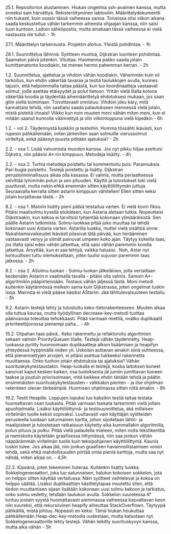 25.1. Repositorion alustaminen. Hiukan ongelmia ssh-avaimen kanssa, mutta onneksi sain härvättyä. Rekisteröityminen labtooliin. Määrittelydokumentti niin tiukasti, kuin osasin tässä vaiheessa sanoa. Toiveissa olisi viikon aikana saada keskusteltua vähän tarkemmin aiheesta ohjaajan kanssa, niin saisi tuon kuntoon. Laitoin sähköpostia, mutta ainakaan tässä vaiheessa ei vielä vastausta ole tullut. - 1h

27.1. Määrittelyn tarkennusta. Projektin aloitus. Yleistä pohdintaa. - 1h

28.1. Suunnittelua lähinnä. Syötteen muotoa, Dijkstran luonteen pohdintaa. Saamaton päivä jotenkin. Vituttaa. Huomenna pakko saada jotain kumittamatonta koodiakin, tai menee hermo pahemman kerran. - 2h

1.2. Suunnittelua, ajattelua ja vihdoin vähän koodiakin. Vähemmän kuin oli tarkoitus, kun ehdin väkertää tavaraa ja testiä taulukkojen avulla, kunnes tajusin, että helpoimmalla taitaa päästä, kun luo koordinaatteja vastaavat solmut, joille asettaa etäisyydet ja polut tietoon. Yritän vielä illalla kotona väkertää koodia ja täydentää aihemäärittelyä ehdotuksesi mukaan, jos saan gitin siellä toimimaan. Toivottavasti onnistuu: Vihdoin joku käry, mitä kannattaisi tehdä, niin saattaisi saada palautukseen mennessä vielä jotain, mistä pisteitä irtoaisi! Viikko kun noin muuten meni vähän miten meni, kun ei mitään saanut kunnolla väännettyä ja olin viikonloppuna vielä kipeäkin - 6h

1.2. - vol 2. Täydennystä luokkiin ja testeihin. Homma tössähti ikävästi, kun rupesin pähkäilemään, miten järkeviten saan solmuille vierussolmut viriteltyä, enkä päässyt puusta pitkään ajatuksia? - 2h

2.2. - osa 1. Lisää vatvomista muodon kanssa. Jos nyt pikku hiljaa asettuisi Dijkstra, niin pääsisi A*:rin kimppuun. Metodeja lisäilty. - 4h

2.2. - osa 2. Turhia metodeja poistettu tai kommentoitu pois. Parannuksia. Pari bugia poistettu. Testejä poistettu ja lisätty. Dijkstran perustoiminnallisuus alkaa olla kasassa. Ei valmis, mutta periaatteessa selvittää lyhimmän polun ja sen pituuden. Käyttö ja tulostukset toki vielä puuttuvat, mutta nekin ehkä enemmän sitten käyttöliittymän juttuja. Seuraavalla kerralla sitten astarin kimppuun vähitellen! Ellen sitten keksi jotain korjattavaa tästä. - 2h

8.2. - osa 1. Mainiin lisätty pieni pätkä teistailua varten. Ei vielä kovin fiksu. Pitäisi maalisolmu kysellä etukäteen, kun Astaria aletaan tutkia. Nopeuttaisi Dijkstraakin, kun kekoa ei tarvitsisi tyhjentää kokonaan ylimääräisistä. Sen päälle Astarin tutkimista. Solmu-luokkaa pitää joko muuttaa tai tehdä kokonaan uusi Astaria varten. Astarilla luokka, muttei vielä sisältöä sinne. Nukahtamisvaikeudet ikävästi pilasivat tätä päivää, kun herääminen vastaavasti venyy ja silmät painuvat umpeen koko ajan. Täytyy kokeilla taas, jos illalla saisi edes vähän jatkettua, että saisi vähän paremmin koodia jatkettua. Ärsyttää, kun ei saa tehtyä, vaikka haluaisi.. Noh, Astar nyt kohtuullisen tuttu olemukseltaan, joten luulisi sujuvan paremmin taas jatkossa. - 2h

8.2. - osa 2. ASolmu-luokan - Solmu-luokan jälkeläinen, joita vertaillaan keskenään Astarin:n vaatimalla tavalla - pitäisi olla valmis. Samoin A*-algoritmikin pääpiirteissään. Testaus vähän jäljessä tästä. Moni metodi kuitenkin käytännössä melkein sama kuin Dijkstrassa, joten ongelmat tuskin isoja. Mainista ei vielä pääse käsiksi AStariin. Jää lähitulevaisuuteen testailu. - 3h

9.2. Astarin testejä tehty ja tutustuttu keko-tietorakenteeseen. Muuten alkaa olla tuttua kauraa, mutta hyödyllinen decrease-key-metodi tuottaa päänvaivaa toteuttaa tehokkaasti. Pitää varmaan miettiä, ovatko duplikaatit prioriteettijonossa pienempi paha... - 4h

15.2. Olipahan taas päivä.. Keko rakennettu ja refaktoroitu algoritmien sekaan valmiin PriorityQueuen tilalle. Testejä vähän täydennelty. Heap-luokassa pyritty huomioimaan duplikaatteja alkion lisäämisen ja heapifyn yhteydessä hyppimällä niiden yli. Uskoisin auttavan ainakin siinä suhteessa, että pienennettyjen arvojen, ei pitäisi asettua tukkeeksi rakennetta muuttaessa. Onko tuohon jotain ehdotuksia tai ajatuksia? Vähän suorituskykytestaustakin. Heap-luokalla ei testejä, koska laitoksen koneet sanoivat kaput kesken kaiken, osa tuotoksesta jäi jumiin jumittavan koneen taakse ja jouduin priorisoimaan, mitä kaikkea ehdin tänään tehdä ja päätin ensimmäisten suorituskykytestausten - vaikkakin pienten - ja itse ohjelman rakenteen olevan tärkeämpiä. Huomisen ohjelmassa sitten niitä ainakin. - 8h

16.2. Testit Heapille. Loppujen lopuksi tuo kaksikin testiä taitaa testata huomattavan osan luokasta. Pitää varmaan tsekata tarkemmin vielä jollain apuohjelmalla. Lisäksi käyttöliittymä- ja testisuunnittelua, aká millaisen viritelmän tuolle keksii sopivaksi. Luultavasti vain käyttäjän syötteiden perusteella luodaan satunnainen kartta, johon sijoitetaan lähtö- ja maalipisteet ja tulostetaan ratkaisuun käytetty aika kummallakin algoritmilla, polun pituus ja polku. Pitää vielä palautella mieleen, miten noita tekstikenttiä ja namiskoita käytetään graafisessa liittymässä, niin saa jonkun vähän näppärämmän viritelmän tuolle kuin teksipohjainen käyttöliittymä. Kaunis tuskin tulee. Jos aikaa jää, niin jonkun graafisen havainnollistamisen voisin tehdä, sekä ehkä mahdollisuuden piirtää omia pieniä karttoja, mutta saa nyt nähdä, miten aikaa on. - 4,5h

22.2. Kipeänä, joten tekeminen huteraa. Kuitenkin lisätty luokka Sokkelogeneraattori, joka luo satunnaisen, halutun kokoisen sokkelon, jota on helppo sitten käyttää vertailussa. Näin syötteet vaihtelevat ja kokoa on helppo säätää. Lisäksi duplikaattien käsittelytapaa muutettu siten, että tiedon muuttamisen sijaan lisätään kokonaan uusi solmu kekoon ja tarkistus, onko solmu vedetty, tehdään taulukon avulla. Sokkelon suuretessa A* tuntuu jostain syystä huomattavasti aiemmassa vaiheessa kasvattavan keon niin suureksi, että rekursiivinen heapify aiheuttaa StackOverflown. Täytyypä pähkäillä, mistä johtuu. Nopeasti en keksi. Tämä hiukan houkuttaa pähkäilemään Heap-dec-key-metodia uudestaan, mutta katsotaan nyt. Sokkelogeneraattorille tehty testejä. Vähän leikitty suorituskyvyn kanssa, mutta aika vähän - 5h
